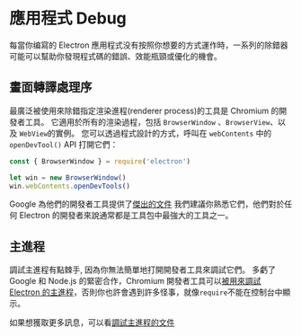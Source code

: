 # 應用程式 Debug

每當你编寫的 Electron 應用程式没有按照你想要的方式運作時，一系列的除錯器可能可以幫助你發現程式碼的錯誤、效能瓶頸或優化的機會。

## 畫面轉譯處理序

最廣泛被使用來除錯指定渲染進程(renderer process)的工具是 Chromium 的開發者工具。 它適用於所有的渲染過程，包括 `BrowserWindow` 、`BrowserView`、以及 `WebView`的實例。 您可以透過程式設計的方式，呼叫在 `webContents` 中的 `openDevTool()` API 打開它們：

```javascript
const { BrowserWindow } = require('electron')

let win = new BrowserWindow()
win.webContents.openDevTools()
```

Google 為他們的開發者工具提供了[傑出的文件](https://developer.chrome.com/devtools) 我們建議你熟悉它們，他們對於任何 Electron 的開發者來說通常都是工具包中最強大的工具之一。

## 主進程

調試主進程有點棘手, 因為你無法簡單地打開開發者工具來調試它們。 多虧了 Google 和 Node.js 的緊密合作，Chromium 開發者工具可以[被用來調試 Electron 的主進程](https://nodejs.org/en/docs/inspector/)，否則你也許會遇到許多怪事，就像`require`不能在控制台中顯示。

如果想獲取更多訊息，可以看[調試主進程的文件](./debugging-main-process.md)
